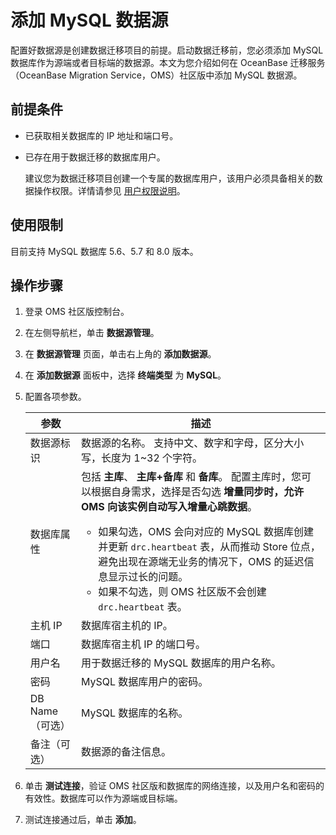 # 添加 MySQL 数据源

配置好数据源是创建数据迁移项目的前提。启动数据迁移前，您必须添加 MySQL 数据库作为源端或者目标端的数据源。本文为您介绍如何在 OceanBase 迁移服务（OceanBase Migration Service，OMS）社区版中添加 MySQL 数据源。

## 前提条件

* 已获取相关数据库的 IP 地址和端口号。
  
* 已存在用于数据迁移的数据库用户。

  建议您为数据迁移项目创建一个专属的数据库用户，该用户必须具备相关的数据操作权限。详情请参见 [用户权限说明](../../5.data-migration/2.user-permission-settings.md)。
  
## 使用限制

目前支持 MySQL 数据库 5.6、5.7 和 8.0 版本。

## 操作步骤

1. 登录 OMS 社区版控制台。

2. 在左侧导航栏，单击 **数据源管理**。

3. 在 **数据源管理** 页面，单击右上角的 **添加数据源**。

4. 在 **添加数据源** 面板中，选择 **终端类型** 为 **MySQL**。

5. 配置各项参数。

   | **参数**  |                                                                                                                                                             **描述**                                                                                                                                                             |
   |---------|--------------------------------------------------------------------------------------------------------------------------------------------------------------------------------------------------------------------------------------------------------------------------------------------------------------------------------|
   | 数据源标识   | 数据源的名称。 支持中文、数字和字母，区分大小写，长度为 1\~32 个字符。                                                                                                                                                           |
   | 数据库属性   | 包括 **主库**、 **主库+备库** 和 **备库**。 配置主库时，您可以根据自身需求，选择是否勾选 **增量同步时，允许 OMS 向该实例自动写入增量心跳数据**。 <ul><li> 如果勾选，OMS 会向对应的 MySQL 数据库创建并更新 `drc.heartbeat` 表，从而推动 Store 位点，避免出现在源端无业务的情况下，OMS 的延迟信息显示过长的问题。<li>如果不勾选，则 OMS 社区版不会创建 `drc.heartbeat` 表。 |
   | 主机 IP   | 数据库宿主机的 IP。                                                                                                           |
   | 端口      | 数据库宿主机 IP 的端口号。                                                                                                                                      |
   | 用户名     | 用于数据迁移的 MySQL 数据库的用户名称。                                                                                                                                              |
   | 密码      | MySQL 数据库用户的密码。                                                                                                       |
   | DB Name（可选） | MySQL 数据库的名称。                                                                                                     |
   | 备注（可选）      | 数据源的备注信息。                                                                                                  |
   
6. 单击 **测试连接**，验证 OMS 社区版和数据库的网络连接，以及用户名和密码的有效性。数据库可以作为源端或目标端。

7. 测试连接通过后，单击 **添加**。
